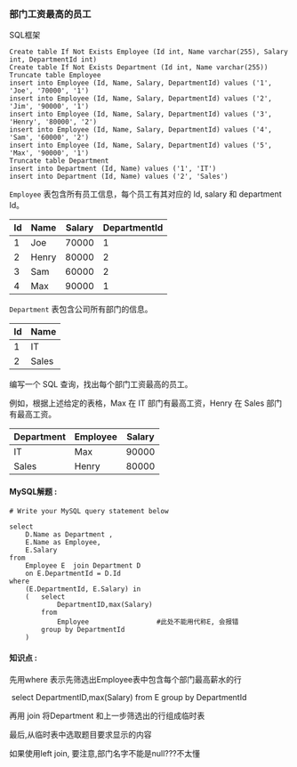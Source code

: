 ### 部门工资最高的员工 

SQL框架

```mysql
Create table If Not Exists Employee (Id int, Name varchar(255), Salary int, DepartmentId int)
Create table If Not Exists Department (Id int, Name varchar(255))
Truncate table Employee
insert into Employee (Id, Name, Salary, DepartmentId) values ('1', 'Joe', '70000', '1')
insert into Employee (Id, Name, Salary, DepartmentId) values ('2', 'Jim', '90000', '1')
insert into Employee (Id, Name, Salary, DepartmentId) values ('3', 'Henry', '80000', '2')
insert into Employee (Id, Name, Salary, DepartmentId) values ('4', 'Sam', '60000', '2')
insert into Employee (Id, Name, Salary, DepartmentId) values ('5', 'Max', '90000', '1')
Truncate table Department
insert into Department (Id, Name) values ('1', 'IT')
insert into Department (Id, Name) values ('2', 'Sales')
```

`Employee` 表包含所有员工信息，每个员工有其对应的 Id, salary 和 department Id。

| Id   | Name  | Salary | DepartmentId |
| ---- | ----- | ------ | ------------ |
| 1    | Joe   | 70000  | 1            |
| 2    | Henry | 80000  | 2            |
| 3    | Sam   | 60000  | 2            |
| 4    | Max   | 90000  | 1            |

`Department` 表包含公司所有部门的信息。

| Id   | Name  |
| ---- | ----- |
| 1    | IT    |
| 2    | Sales |

编写一个 SQL 查询，找出每个部门工资最高的员工。

例如，根据上述给定的表格，Max 在 IT 部门有最高工资，Henry 在 Sales 部门有最高工资。

| Department | Employee | Salary |
| ---------- | -------- | ------ |
| IT         | Max      | 90000  |
| Sales      | Henry    | 80000  |

#### MySQL解题  :

```mysql
# Write your MySQL query statement below

select 
    D.Name as Department ,
    E.Name as Employee,
    E.Salary 
from 
    Employee E  join Department D
    on E.DepartmentId = D.Id
where
    (E.DepartmentId, E.Salary) in
    (   select
            DepartmentID,max(Salary)
        from 
            Employee                 #此处不能用代称E, 会报错
        group by DepartmentId
    )

```

#### 知识点 :

先用where 表示先筛选出Employee表中包含每个部门最高薪水的行

​	select DepartmentID,max(Salary) from E group by DepartmentId

再用 join 将Department 和上一步筛选出的行组成临时表

最后,从临时表中选取题目要求显示的内容

如果使用left join, 要注意,部门名字不能是null???不太懂

